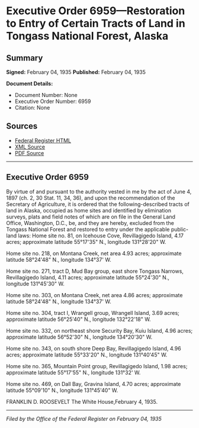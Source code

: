# Executive Order 6959—Restoration to Entry of Certain Tracts of Land in Tongass National Forest, Alaska

## Summary

**Signed:** February 04, 1935
**Published:** February 04, 1935

**Document Details:**
- Document Number: None
- Executive Order Number: 6959
- Citation: None

## Sources
- [Federal Register HTML](https://www.presidency.ucsb.edu/documents/executive-order-6959-restoration-entry-certain-tracts-land-tongass-national-forest-alaska)
- [XML Source](None)
- [PDF Source](None)

---

## Executive Order 6959

By virtue of and pursuant to the authority vested in me by the act of June 4, 1897 (ch. 2, 30 Stat. 11, 34, 36), and upon the recommendation of the Secretary of Agriculture, it is ordered that the following-described tracts of land in Alaska, occupied as home sites and identified by elimination surveys, plats and field notes of which are on file in the General Land Office, Washington, D.C., be, and they are hereby, excluded from the Tongass National Forest and restored to entry under the applicable public-land laws:
Home site no. 81, on Icehouse Cove, Revillagigedo Island, 4.17 acres; approximate latitude 55°17'35" N., longitude 131°28'20" W.

Home site no. 218, on Montana Creek, net area 4.93 acres; approximate latitude 58°24'48" N., longitude 134°37' W.

Home site no. 271, tract D, Mud Bay group, east shore Tongass Narrows, Revillagigedo Island, 4.11 acres; approximate latitude 55°24'30" N., longitude 131°45'30" W.

Home site no. 303, on Montana Creek, net area 4.86 acres; approximate latitude 58°24'48" N., longitude 134°37' W.

Home site no. 304, tract I, Wrangell group, Wrangell Island, 3.69 acres; approximate latitude 56°25'40" N., longitude 132°22'18" W.

Home site no. 332, on northeast shore Security Bay, Kuiu Island, 4.96 acres; approximate latitude 56°52'30" N., longitude 134°20'30" W.

Home site no. 343, on south shore Deep Bay, Revillagigedo Island, 4.96 acres; approximate latitude 55°33'20" N., longitude 131°40'45" W.

Home site no. 365, Mountain Point group, Revillagigedo Island, 1.98 acres; approximate latitude 55°17'55" N., longitude 131°32' W.

Home site no. 469, on Dall Bay, Gravina Island, 4.70 acres; approximate latitude 55°09'10" N., longitude 131°45'40" W.

FRANKLIN D. ROOSEVELT
The White House,February 4, 1935.

---

*Filed by the Office of the Federal Register on February 04, 1935*
